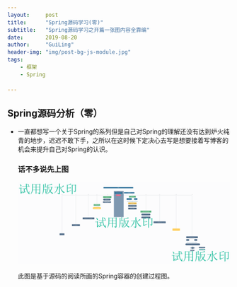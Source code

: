 ```yaml
---
layout:     post
title:      "Spring源码学习(零)"
subtitle:   "Spring源码学习之开篇一张图内容全靠编"
date:       2019-08-20
author:     "GuiLing"
header-img: "img/post-bg-js-module.jpg"
tags:
    - 框架
    - Spring

---
```


## Spring源码分析（零）

- 一直都想写一个关于Spring的系列但是自己对Spring的理解还没有达到炉火纯青的地步，迟迟不敢下手，之所以在这时候下定决心去写是想要接着写博客的机会来提升自己对Spring的认识。

  ###  话不多说先上图

  ![](\img\spring\2018\12\3jjgq1mqjsj2brmfo1tdlp22vv.png)

  此图是基于源码的阅读所画的Spring容器的创建过程图。

